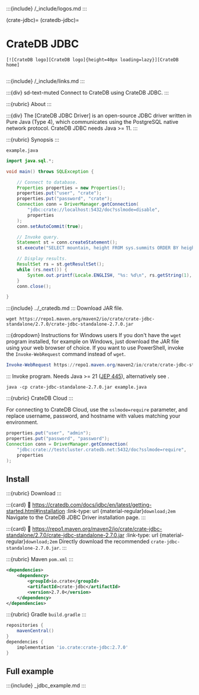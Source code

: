 :::{include} /_include/logos.md
:::

(crate-jdbc)=
(cratedb-jdbc)=

# CrateDB JDBC

```{div} .float-right
[![CrateDB logo][CrateDB logo]{height=40px loading=lazy}][CrateDB home]
```
```{div} .clearfix
```

:::{include} /_include/links.md
:::

:::{div} sd-text-muted
Connect to CrateDB using CrateDB JDBC.
:::

:::{rubric} About
:::

:::{div}
The [CrateDB JDBC Driver] is an open-source JDBC driver written in
Pure Java (Type 4), which communicates using the PostgreSQL native
network protocol. CrateDB JDBC needs Java >= 11.
:::

:::{rubric} Synopsis
:::

`example.java`
```java
import java.sql.*;

void main() throws SQLException {

    // Connect to database.
    Properties properties = new Properties();
    properties.put("user", "crate");
    properties.put("password", "crate");
    Connection conn = DriverManager.getConnection(
        "jdbc:crate://localhost:5432/doc?sslmode=disable",
        properties
    );
    conn.setAutoCommit(true);

    // Invoke query.
    Statement st = conn.createStatement();
    st.execute("SELECT mountain, height FROM sys.summits ORDER BY height DESC LIMIT 5;");

    // Display results.
    ResultSet rs = st.getResultSet();
    while (rs.next()) {
        System.out.printf(Locale.ENGLISH, "%s: %d\n", rs.getString(1), rs.getInt(2));
    }
    conn.close();

}
```

:::{include} ../_cratedb.md
:::
Download JAR file.
```shell
wget https://repo1.maven.org/maven2/io/crate/crate-jdbc-standalone/2.7.0/crate-jdbc-standalone-2.7.0.jar
```
:::{dropdown} Instructions for Windows users
If you don't have the `wget` program installed, for example on Windows, just
download the JAR file using your web browser of choice.
If you want to use PowerShell, invoke the `Invoke-WebRequest` command instead
of `wget`.
```powershell
Invoke-WebRequest https://repo1.maven.org/maven2/io/crate/crate-jdbc-standalone/2.7.0/crate-jdbc-standalone-2.7.0.jar -OutFile crate-jdbc-standalone-2.7.0.jar
```
:::
Invoke program. Needs Java >= 21 ([JEP 445]), alternatively see [](#full-example).
```shell
java -cp crate-jdbc-standalone-2.7.0.jar example.java
```

:::{rubric} CrateDB Cloud
:::

For connecting to CrateDB Cloud, use the `sslmode=require` parameter,
and replace username, password, and hostname with values matching
your environment.
```java
properties.put("user", "admin");
properties.put("password", "password");
Connection conn = DriverManager.getConnection(
    "jdbc:crate://testcluster.cratedb.net:5432/doc?sslmode=require",
    properties
);
```

## Install

:::{rubric} Download
:::

:::{card}
:link: https://cratedb.com/docs/jdbc/en/latest/getting-started.html#installation
:link-type: url
{material-regular}`download;2em`
Navigate to the CrateDB JDBC Driver installation page.
:::

:::{card}
:link: https://repo1.maven.org/maven2/io/crate/crate-jdbc-standalone/2.7.0/crate-jdbc-standalone-2.7.0.jar
:link-type: url
{material-regular}`download;2em`
Directly download the recommended `crate-jdbc-standalone-2.7.0.jar`.
:::

:::{rubric} Maven `pom.xml`
:::
```xml
<dependencies>
    <dependency>
        <groupId>io.crate</groupId>
        <artifactId>crate-jdbc</artifactId>
        <version>2.7.0</version>
    </dependency>
</dependencies>
```

:::{rubric} Gradle `build.gradle`
:::
```groovy
repositories {
    mavenCentral()
}
dependencies {
    implementation 'io.crate:crate-jdbc:2.7.0'
}
```

## Full example

:::{include} _jdbc_example.md
:::


[JEP 445]: https://openjdk.org/jeps/445
